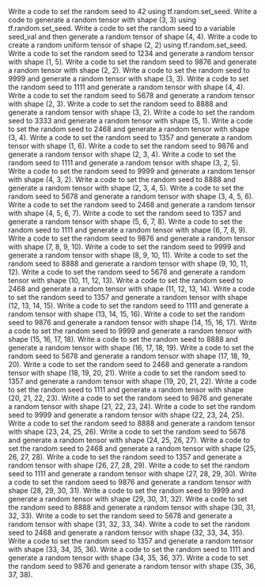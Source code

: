 Write a code to set the random seed to 42 using tf.random.set_seed.
Write a code to generate a random tensor with shape (3, 3) using tf.random.set_seed.
Write a code to set the random seed to a variable seed_val and then generate a random tensor of shape (4, 4).
Write a code to create a random uniform tensor of shape (2, 2) using tf.random.set_seed.
Write a code to set the random seed to 1234 and generate a random tensor with shape (1, 5).
Write a code to set the random seed to 9876 and generate a random tensor with shape (2, 2).
Write a code to set the random seed to 9999 and generate a random tensor with shape (3, 3).
Write a code to set the random seed to 1111 and generate a random tensor with shape (4, 4).
Write a code to set the random seed to 5678 and generate a random tensor with shape (2, 3).
Write a code to set the random seed to 8888 and generate a random tensor with shape (3, 2).
Write a code to set the random seed to 3333 and generate a random tensor with shape (5, 1).
Write a code to set the random seed to 2468 and generate a random tensor with shape (3, 4).
Write a code to set the random seed to 1357 and generate a random tensor with shape (1, 6).
Write a code to set the random seed to 9876 and generate a random tensor with shape (2, 3, 4).
Write a code to set the random seed to 1111 and generate a random tensor with shape (3, 2, 5).
Write a code to set the random seed to 9999 and generate a random tensor with shape (4, 3, 2).
Write a code to set the random seed to 8888 and generate a random tensor with shape (2, 3, 4, 5).
Write a code to set the random seed to 5678 and generate a random tensor with shape (3, 4, 5, 6).
Write a code to set the random seed to 2468 and generate a random tensor with shape (4, 5, 6, 7).
Write a code to set the random seed to 1357 and generate a random tensor with shape (5, 6, 7, 8).
Write a code to set the random seed to 1111 and generate a random tensor with shape (6, 7, 8, 9).
Write a code to set the random seed to 9876 and generate a random tensor with shape (7, 8, 9, 10).
Write a code to set the random seed to 9999 and generate a random tensor with shape (8, 9, 10, 11).
Write a code to set the random seed to 8888 and generate a random tensor with shape (9, 10, 11, 12).
Write a code to set the random seed to 5678 and generate a random tensor with shape (10, 11, 12, 13).
Write a code to set the random seed to 2468 and generate a random tensor with shape (11, 12, 13, 14).
Write a code to set the random seed to 1357 and generate a random tensor with shape (12, 13, 14, 15).
Write a code to set the random seed to 1111 and generate a random tensor with shape (13, 14, 15, 16).
Write a code to set the random seed to 9876 and generate a random tensor with shape (14, 15, 16, 17).
Write a code to set the random seed to 9999 and generate a random tensor with shape (15, 16, 17, 18).
Write a code to set the random seed to 8888 and generate a random tensor with shape (16, 17, 18, 19).
Write a code to set the random seed to 5678 and generate a random tensor with shape (17, 18, 19, 20).
Write a code to set the random seed to 2468 and generate a random tensor with shape (18, 19, 20, 21).
Write a code to set the random seed to 1357 and generate a random tensor with shape (19, 20, 21, 22).
Write a code to set the random seed to 1111 and generate a random tensor with shape (20, 21, 22, 23).
Write a code to set the random seed to 9876 and generate a random tensor with shape (21, 22, 23, 24).
Write a code to set the random seed to 9999 and generate a random tensor with shape (22, 23, 24, 25).
Write a code to set the random seed to 8888 and generate a random tensor with shape (23, 24, 25, 26).
Write a code to set the random seed to 5678 and generate a random tensor with shape (24, 25, 26, 27).
Write a code to set the random seed to 2468 and generate a random tensor with shape (25, 26, 27, 28).
Write a code to set the random seed to 1357 and generate a random tensor with shape (26, 27, 28, 29).
Write a code to set the random seed to 1111 and generate a random tensor with shape (27, 28, 29, 30).
Write a code to set the random seed to 9876 and generate a random tensor with shape (28, 29, 30, 31).
Write a code to set the random seed to 9999 and generate a random tensor with shape (29, 30, 31, 32).
Write a code to set the random seed to 8888 and generate a random tensor with shape (30, 31, 32, 33).
Write a code to set the random seed to 5678 and generate a random tensor with shape (31, 32, 33, 34).
Write a code to set the random seed to 2468 and generate a random tensor with shape (32, 33, 34, 35).
Write a code to set the random seed to 1357 and generate a random tensor with shape (33, 34, 35, 36).
Write a code to set the random seed to 1111 and generate a random tensor with shape (34, 35, 36, 37).
Write a code to set the random seed to 9876 and generate a random tensor with shape (35, 36, 37, 38).